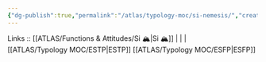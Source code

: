 ```yaml
---
{"dg-publish":true,"permalink":"/atlas/typology-moc/si-nemesis/","created":"2023-01-05T12:08:09.173+01:00","updated":"2023-02-26T16:42:11.542+01:00"}
---
```


Links :: [[ATLAS/Functions & Attitudes/Si 🏔️\|Si 🏔️]] |  |  |  
[[ATLAS/Typology MOC/ESTP\|ESTP]]
[[ATLAS/Typology MOC/ESFP\|ESFP]]
